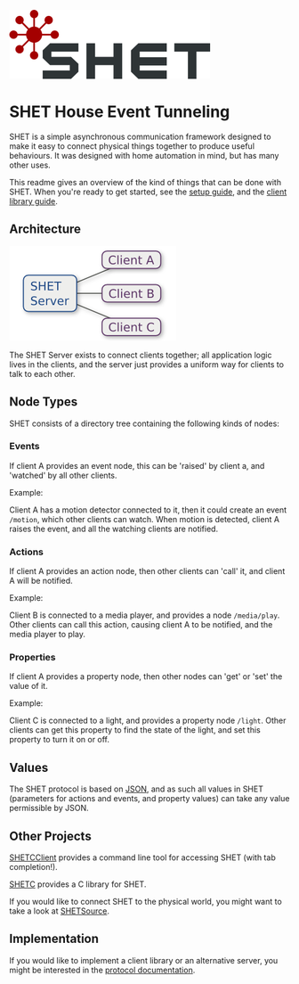 ![SHET Logo](https://github.com/18sg/SHET/raw/master/doc/logo.png)

SHET House Event Tunneling
==========================

SHET is a simple asynchronous communication framework designed to make it easy to connect physical things together to produce useful behaviours. It was designed with home automation in mind, but has many other uses.

This readme gives an overview of the kind of things that can be done with SHET.
When you're ready to get started, see the [setup guide](https://github.com/18sg/SHET/blob/master/doc/setup.md#readme), and the [client library guide](https://github.com/18sg/SHET/blob/master/doc/client.md#readme).

Architecture
------------
![Diagram of SHET Architecture](https://github.com/18sg/SHET/raw/master/doc/diagram_simple.png)

The SHET Server exists to connect clients together; all application logic lives in the clients, and the server just provides a uniform way for clients to talk to each other.

Node Types
----------

SHET consists of a directory tree containing the following kinds of nodes:

### Events

If client A provides an event node, this can be 'raised' by client a, and 'watched' by all other clients.

Example:

Client A has a motion detector connected to it, then it could create an event `/motion`, which other clients can watch. When motion is detected, client A raises the event, and all the watching clients are notified.

### Actions

If client A provides an action node, then other clients can 'call' it, and client A will be notified.

Example:

Client B is connected to a media player, and provides a node `/media/play`. Other clients can call this action, causing client A to be notified, and the media player to play.

### Properties

If client A provides a property node, then other nodes can 'get' or 'set' the value of it.

Example:

Client C is connected to a light, and provides a property node `/light`. Other clients can get this property to find the state of the light, and set this property to turn it on or off.

Values
------

The SHET protocol is based on [JSON](http://json.org/), and as such all values in SHET (parameters for actions and events, and property values) can take any value permissible by JSON.

Other Projects
--------------

[SHETCClient](https://github.com/18sg/SHETCClient) provides a command line tool for accessing SHET (with tab completion!).

[SHETC](https://github.com/18sg/SHETC) provides a C library for SHET.

If you would like to connect SHET to the physical world, you might want to take a look at [SHETSource](https://github.com/18sg/SHETSource).

Implementation
--------------

If you would like to implement a client library or an alternative server, you might be interested in the [protocol documentation](https://github.com/18sg/SHET/blob/master/doc/spec.md#readme).
